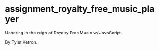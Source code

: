 # assignment_royalty_free_music_player
Ushering in the reign of Royalty Free Music w/ JavaScript.

By Tyler Ketron.
